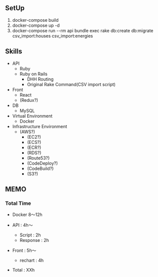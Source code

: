 ## SetUp
1. docker-compose build
2. docker-compose up -d
3. docker-compose run --rm api bundle exec rake db:create db:migrate csv_import:houses csv_import:energies

## Skills
- API
  - Ruby
  - Ruby on Rails
    - DHH Routing
    - Original Rake Command(CSV import script)
- Front
  - React
  - (Redux?)
- DB
   - MySQL
- Virtual Environment
  - Docker
- Infrastructure Environment
  - (AWS?)
    - (EC2?)
    - (ECS?)
    - (ECR?)
    - (RDS?)
    - (Route53?)
    - (CodeDeploy?)
    - (CodeBuild?)
    - (S3?)

## MEMO
### Total Time
- Docker 8〜12h
- API : 4h〜
  - Script : 2h
  - Response : 2h
- Front : 5h〜
  - rechart : 4h

- Total : XXh
